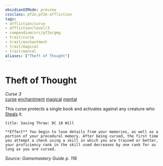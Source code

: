 ```yaml
---
obsidianUIMode: preview
cssclass: pf2e,pf2e-affliction
tags:
- affliction/curse
- affliction/level/3
- compendium/src/pf2e/gmg
- trait/curse
- trait/enchantment
- trait/magical
- trait/mental
aliases: ["Theft of Thought"]
---
```

# Theft of Thought
*Curse 3*  
[curse](../../../Rules/traits/curse.md)  [enchantment](../../../Rules/traits/enchantment.md)  [magical](../../../Rules/traits/magical.md)  [mental](../../../Rules/traits/mental.md)  

This curse protects a single book and activates against any creature who [Steals](../../../Rules/actions/steal.md) it.

```ad-inline-affliction
title: Saving Throw: DC 18 Will

**Effect** You begin to lose details from your memories, as well as a portion of your procedural memory. After being cursed, the first time you attempt a check using a skill in which you are trained or better, your proficiency rank in the skill used decreases by one rank for as long as you are cursed.
```

*Source: Gamemastery Guide p. 116*